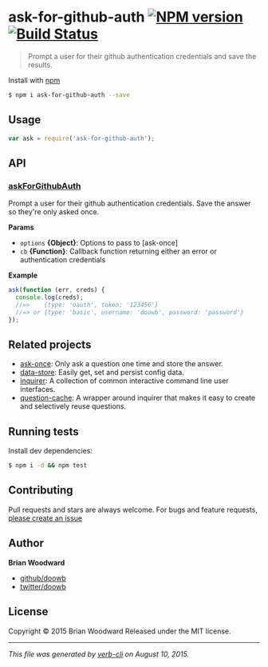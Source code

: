 # ask-for-github-auth [![NPM version](https://badge.fury.io/js/ask-for-github-auth.svg)](http://badge.fury.io/js/ask-for-github-auth)  [![Build Status](https://travis-ci.org/doowb/ask-for-github-auth.svg)](https://travis-ci.org/doowb/ask-for-github-auth)

> Prompt a user for their github authentication credentials and save the results.

Install with [npm](https://www.npmjs.com/)

```sh
$ npm i ask-for-github-auth --save
```

## Usage

```js
var ask = require('ask-for-github-auth');
```

## API

### [askForGithubAuth](index.js#L64)

Prompt a user for their github authentication credentials. Save the answer so they're only asked once.

**Params**

* `options` **{Object}**: Options to pass to [ask-once]
* `cb` **{Function}**: Callback function returning either an error or authentication credentials

**Example**

```js
ask(function (err, creds) {
  console.log(creds);
  //=>    {type: 'oauth', token: '123456'}
  //=> or {type: 'basic', username: 'doowb', password: 'password'}
});
```

## Related projects

* [ask-once](https://github.com/doowb/ask-once): Only ask a question one time and store the answer.
* [data-store](https://github.com/jonschlinkert/data-store): Easily get, set and persist config data.
* [inquirer](https://github.com/sboudrias/Inquirer.js#readme): A collection of common interactive command line user interfaces.
* [question-cache](https://github.com/jonschlinkert/question-cache): A wrapper around inquirer that makes it easy to create and selectively reuse questions.

## Running tests

Install dev dependencies:

```sh
$ npm i -d && npm test
```

## Contributing

Pull requests and stars are always welcome. For bugs and feature requests, [please create an issue](https://github.com/doowb/ask-for-github-auth/issues/new)

## Author

**Brian Woodward**

+ [github/doowb](https://github.com/doowb)
+ [twitter/doowb](http://twitter.com/doowb)

## License

Copyright © 2015 Brian Woodward
Released under the MIT license.

***

_This file was generated by [verb-cli](https://github.com/assemble/verb-cli) on August 10, 2015._